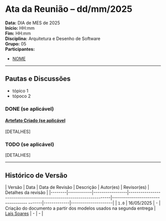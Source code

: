 # Ata da Reunião – dd/mm/2025

**Data:** DIA de MES de 2025<br>
**Início:** HH:mm<br> 
**Fim:** HH:mm<br>
**Disciplina:** Arquitetura e Desenho de Software  
**Grupo:** 05  
**Participantes:**
- [NOME](https://github.com/)

---

## Pautas e Discussões

- tópico 1
- tópoco 2

### DONE (se aplicável)

#### [Artefato Criado (se aplicável](link)

[DETALHES]

### TODO (se aplicável)

[DETALHES]

---

## Histórico de Versão

| Versão | Data       | Data de Revisão | Descrição                                                           | Autor(es)                                 | Revisor(es) | Detalhes da revisão |
|--------|------------|-----------------|---------------------------------------------------------------------|----------------------------------- -------|-------------|---------------------|
| `1.0`  | 16/05/2025 |        -        | Criação do documento a partir dos modelos usados na segunda entrega | [Laís Soares](https://github.com/Laisczt) | - | - |
